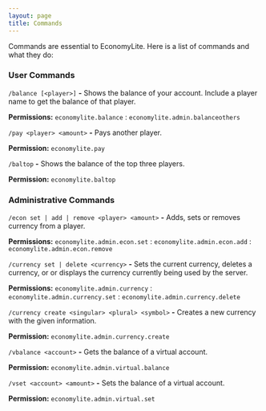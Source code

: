 ```yaml
---
layout: page
title: Commands
---
```


Commands are essential to EconomyLite. Here is a list of commands and what they do:

### User Commands

`/balance [<player>]` **-** Shows the balance of your account. Include a player name to get the balance of that player.

**Permissions:** `economylite.balance` : `economylite.admin.balanceothers`

`/pay <player> <amount>` **-** Pays another player.

**Permission:** `economylite.pay`

`/baltop` **-** Shows the balance of the top three players.

**Permission:** `economylite.baltop`

### Administrative Commands

`/econ set | add | remove <player> <amount>` **-** Adds, sets or removes currency from a player.

**Permissions:** `economylite.admin.econ.set` : `economylite.admin.econ.add` : `economylite.admin.econ.remove`

`/currency set | delete <currency>` **-**  Sets the current currency, deletes a currency, or or displays the currency currently being used by the server.

**Permissions:** `economylite.admin.currency` : `economylite.admin.currency.set` : `economylite.admin.currency.delete`

`/currency create <singular> <plural> <symbol>` **-**  Creates a new currency with the given information.

**Permission:** `economylite.admin.currency.create`

`/vbalance <account>` **-** Gets the balance of a virtual account.

**Permission:** `economylite.admin.virtual.balance`

`/vset <account> <amount>` **-** Sets the balance of a virtual account.

**Permission:** `economylite.admin.virtual.set`
